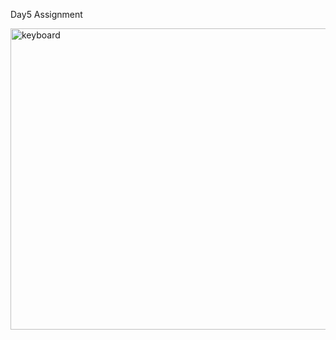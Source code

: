 Day5 Assignment

<img width="959" height="482" alt="keyboard" src="https://github.com/user-attachments/assets/cf9c0af7-baee-4537-9c1e-be312fbf232d" />

